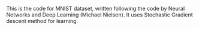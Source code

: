This is the code for MNIST dataset, written following the code by Neural Networks and Deep Learning (Michael Nielsen).
It uses Stochastic Gradient descent method for learning.
